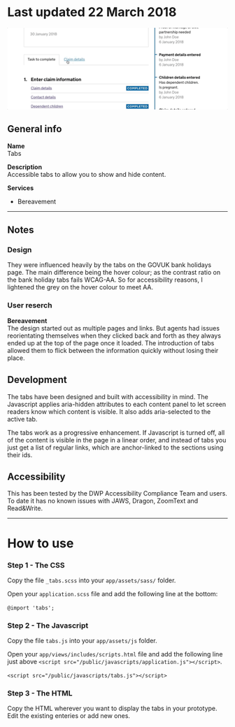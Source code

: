 # Last updated 22 March 2018

<img src="screenshot.gif" alt="A screenshot of a tabs component"/>

## General info
**Name**   
Tabs

**Description**   
Accessible tabs to allow you to show and hide content.

**Services**
  - Bereavement

---

## Notes
### Design
They were influenced heavily by the tabs on the GOVUK bank holidays page. The main difference being the hover colour; as the contrast ratio on the bank holiday tabs fails WCAG-AA. So for accessibility reasons, I lightened the grey on the hover colour to meet AA.

### User reserch
**Bereavement**   
The design started out as multiple pages and links. But agents had issues reorientating themselves when they clicked back and forth as they always ended up at the top of the page once it loaded. The introduction of tabs allowed them to flick between the information quickly without losing their place.

## Development
The tabs have been designed and built with accessibility in mind. The Javascript applies aria-hidden attributes to each content panel to let screen readers know which content is visible. It also adds aria-selected to the active tab.

The tabs work as a progressive enhancement. If Javascript is turned off, all of the content is visible in the page in a linear order, and instead of tabs you just get a list of regular links, which are anchor-linked to the sections using their ids.

## Accessibility
This has been tested by the DWP Accessibility Compliance Team and users. To date it has no known issues with JAWS, Dragon, ZoomText and Read&Write.

---

# How to use

### Step 1 - The CSS
Copy the file `_tabs.scss` into your `app/assets/sass/` folder.

Open your `application.scss` file and add the following line at the bottom:

```@import 'tabs';```

### Step 2 - The Javascript
Copy the file `tabs.js` into your `app/assets/js` folder.

Open your `app/views/includes/scripts.html` file and add the following line just above `<script src="/public/javascripts/application.js"></script>`.

```<script src="/public/javascripts/tabs.js"></script>```

### Step 3 - The HTML
Copy the HTML wherever you want to display the tabs in your prototype.
Edit the existing enteries or add new ones.
